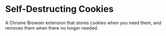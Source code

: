 Self-Destructing Cookies
======================

A Chrome Browser extension that stores cookies when you need them, and removes them when there no longer needed.
